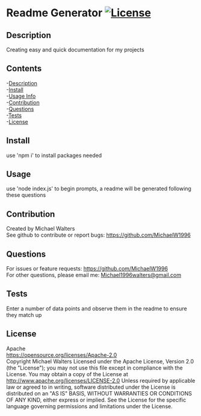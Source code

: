 # Readme Generator [![License](https://img.shields.io/badge/License-Apache_2.0-blue.svg)](https://opensource.org/licenses/Apache-2.0)

  ## <span id=Description> Description </span>
  Creating easy and quick documentation for my projects

  ## Contents
  -[Description](#Description)  
  -[Install](#Install)  
  -[Usage Info](#Usage)  
  -[Contribution](#Contribution)  
  -[Questions](#Questions)  
  -[Tests](#Tests)  
  -[License](#License)  

  ## <span id=Install> Install </span>
  use 'npm i' to install packages needed

  ## <span id=Usage> Usage </span>
  use 'node index.js' to begin prompts, a readme will be generated following these questions

  ## <span id=Contribution> Contribution </span>
  Created by Michael Walters  
  See github to contribute or report bugs: https://github.com/MichaelW1996

  ## <span id=Questions> Questions </span>
  For issues or feature requests: https://github.com/MichaelW1996  
  For other questions, please email me: Michael1996walters@gmail.com

  ## <span id=Tests> Tests </span>
  Enter a number of data points and observe them in the readme to ensure they match up

  ## <span id=License> License </span>
  Apache  
  https://opensource.org/licenses/Apache-2.0  
  Copyright Michael Walters
      Licensed under the Apache License, Version 2.0 (the "License");
      you may not use this file except in compliance with the License.
      You may obtain a copy of the License at
        http://www.apache.org/licenses/LICENSE-2.0
      Unless required by applicable law or agreed to in writing, software
      distributed under the License is distributed on an "AS IS" BASIS,
      WITHOUT WARRANTIES OR CONDITIONS OF ANY KIND, either express or implied.
      See the License for the specific language governing permissions and
      limitations under the License.
